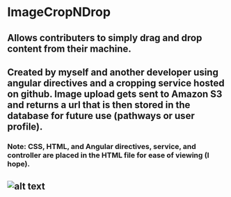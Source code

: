 # ImageCropNDrop

## Allows contributers to simply drag and drop content from their machine. 
## Created by myself and another developer using angular directives and a cropping service hosted on github. Image upload gets sent to Amazon S3 and returns a url that is then stored in the database for future use (pathways or user profile).

### Note: CSS, HTML, and Angular directives, service, and controller are placed in the HTML file for ease of viewing (I hope). 

## ![alt text](https://wendyconditions.github.io/ImageCropNDrop/img/sample.png "View of actual img cropper")
